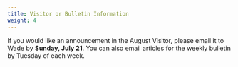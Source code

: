 ```yaml
---
title: Visitor or Bulletin Information
weight: 4
---
```


If you would like an announcement in the August Visitor, please email it to  Wade by **Sunday, July 21**. You can also email articles for the weekly bulletin by Tuesday of each week.